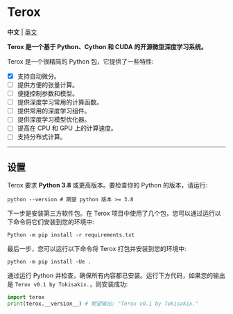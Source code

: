 # Terox

**中文** | [英文](README.md)

**Terox 是一个基于 Python、Cython 和 CUDA 的开源微型深度学习系统。**

Terox 是一个很精简的 Python 包，它提供了一些特性:
- [x] 支持自动微分。
- [ ] 提供方便的张量计算。
- [ ] 便捷控制参数和模型。
- [ ] 提供深度学习常用的计算函数。
- [ ] 提供常用的深度学习组件。
- [ ] 提供深度学习模型优化器。
- [ ] 提高在 CPU 和 GPU 上的计算速度。
- [ ] 支持分布式计算。

---

## 设置

Terox 要求 **Python 3.8** 或更高版本。要检查你的 Python 的版本，请运行:

```Shell
python --version # 期望 python 版本 >= 3.8
```

下一步是安装第三方软件包。在 Terox 项目中使用了几个包，您可以通过运行以下命令将它们安装到您的环境中:

```Shell
Python -m pip install -r requirements.txt
```

最后一步，您可以运行以下命令将 Terox 打包并安装到您的环境中:

```Shell
python -m pip install -Ue .
```

通过运行 Python 并检查，确保所有内容都已安装。运行下方代码，如果您的输出是 `Terox v0.1 by Tokisakix.`，则安装成功:

```Python
import terox
print(terox.__version__) # 期望输出: "Terox v0.1 by Tokisakix."
```